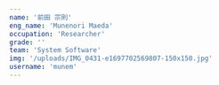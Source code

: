 ```yaml
---
name: '前田 宗則'
eng_name: 'Munenori Maeda'
occupation: 'Researcher'
grade: ''
team: 'System Software'
img: '/uploads/IMG_0431-e1697702569807-150x150.jpg'
username: 'munem'
---
```

